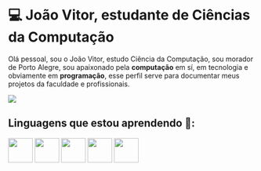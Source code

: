 # 💻 João Vitor, estudante de Ciências da Computação

Olá pessoal, sou o João Vitor, estudo Ciência da Computação, sou morador de Porto Alegre, sou apaixonado pela **computação** em sí, em tecnologia e obviamente em **programação**, 
esse perfil serve para documentar meus projetos da faculdade e profissionais.

<div>
<a href="https://www.linkedin.com/in/jo%C3%A3o-vitor-ribeiro-pereira-851a20247/" target="_blank"><img loading="lazy" src="https://img.shields.io/badge/-LinkedIn-%230077B5?style=for-the-badge&logo=linkedin&logoColor=white" target="_blank"></a>   
</div>

## Linguagens que estou aprendendo 📖: 
<div>
      <img width='50' height='50' src="https://cdn.jsdelivr.net/gh/devicons/devicon@latest/icons/python/python-original.svg" /> <img width='50' height='50' src="https://cdn.jsdelivr.net/gh/devicons/devicon@latest/icons/java/java-original.svg" /> <img width='50' height='50' src="https://cdn.jsdelivr.net/gh/devicons/devicon@latest/icons/html5/html5-original.svg" /> <img width='50' height='50' src="https://cdn.jsdelivr.net/gh/devicons/devicon@latest/icons/css3/css3-original.svg" /> <img width='50' height='50' src="https://cdn.jsdelivr.net/gh/devicons/devicon@latest/icons/oracle/oracle-original.svg" />

</div>
